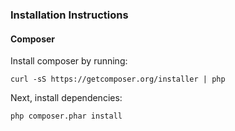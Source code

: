 ### Installation Instructions

#### Composer

Install composer by running:

`curl -sS https://getcomposer.org/installer | php`

Next, install dependencies:

`php composer.phar install`
